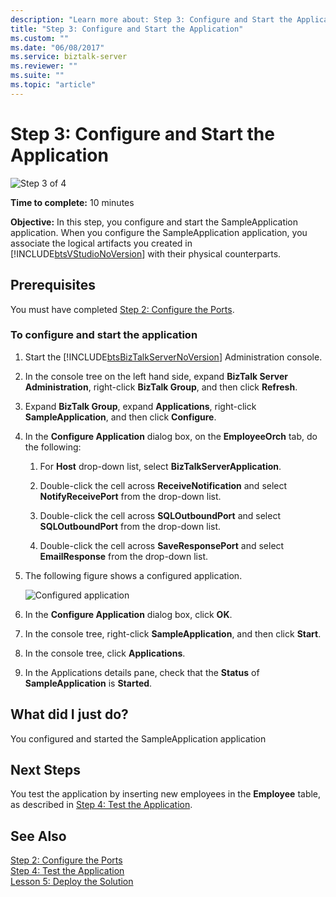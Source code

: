 ```yaml
---
description: "Learn more about: Step 3: Configure and Start the Application"
title: "Step 3: Configure and Start the Application"
ms.custom: ""
ms.date: "06/08/2017"
ms.service: biztalk-server
ms.reviewer: ""
ms.suite: ""
ms.topic: "article"
---
```

# Step 3: Configure and Start the Application
![Step 3 of 4](../../adapters-and-accelerators/adapter-oracle-ebs/media/step-3of4.gif "Step_3of4")  
  
 **Time to complete:** 10 minutes  
  
 **Objective:** In this step, you configure and start the SampleApplication application. When you configure the SampleApplication application, you associate the logical artifacts you created in [!INCLUDE[btsVStudioNoVersion](../../includes/btsvstudionoversion-md.md)] with their physical counterparts.  
  
## Prerequisites  
 You must have completed [Step 2: Configure the Ports](../../adapters-and-accelerators/adapter-sql/step-2-configure-the-ports.md).  
  
### To configure and start the application  
  
1. Start the [!INCLUDE[btsBizTalkServerNoVersion](../../includes/btsbiztalkservernoversion-md.md)] Administration console.  
  
2. In the console tree on the left hand side, expand **BizTalk Server Administration**, right-click **BizTalk Group**, and then click **Refresh**.  
  
3. Expand **BizTalk Group**, expand **Applications**, right-click **SampleApplication**, and then click **Configure**.  
  
4. In the **Configure Application** dialog box, on the **EmployeeOrch** tab, do the following:  
  
   1.  For **Host** drop-down list, select **BizTalkServerApplication**.  
  
   2.  Double-click the cell across **ReceiveNotification** and select **NotifyReceivePort** from the drop-down list.  
  
   3.  Double-click the cell across **SQLOutboundPort** and select **SQLOutboundPort** from the drop-down list.  
  
   4.  Double-click the cell across **SaveResponsePort** and select **EmailResponse** from the drop-down list.  
  
5. The following figure shows a configured application.  
  
    ![Configured application](../../adapters-and-accelerators/adapter-sql/media/sql-adap-tut-011-configure-app.gif "sql_adap_tut_011_configure_app")  
  
6. In the **Configure Application** dialog box, click **OK**.  
  
7. In the console tree, right-click **SampleApplication**, and then click **Start**.  
  
8. In the console tree, click **Applications**.  
  
9. In the Applications details pane, check that the **Status** of **SampleApplication** is **Started**.  
  
## What did I just do?  
 You configured and started the SampleApplication application  
  
## Next Steps  
 You test the application by inserting new employees in the **Employee** table, as described in [Step 4: Test the Application](../../adapters-and-accelerators/adapter-sql/step-4-test-the-application.md).  
  
## See Also  
 [Step 2: Configure the Ports](../../adapters-and-accelerators/adapter-sql/step-2-configure-the-ports.md)   
 [Step 4: Test the Application](../../adapters-and-accelerators/adapter-sql/step-4-test-the-application.md)   
 [Lesson 5: Deploy the Solution](../../adapters-and-accelerators/adapter-sql/lesson-5-deploy-the-solution.md)
